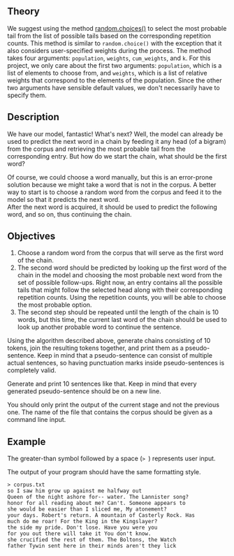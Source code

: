 <h2><strong style="background-color: transparent; color: #000000; font-size: 11pt; font-variant: normal;"></strong>Theory</h2>

<p>We suggest using the method <a target="_blank" href="https://pynative.com/python-weighted-random-choices-with-probability/" rel="noopener noreferrer nofollow">random.choices()</a> to select the most probable tail from the list of possible tails based on the corresponding repetition counts. This method is similar to <code class="java">random.choice()</code> with the exception that it also considers user-specified weights during the process. The method takes four arguments: <code class="java">population</code>, <code class="java">weights</code>, <code class="java">cum_weights</code>, and <code class="java">k</code>. For this project, we only care about the first two arguments: <code class="java">population</code>, which is a list of elements to choose from, and <code class="java">weights</code>, which is a list of relative weights that correspond to the elements of the population. Since the other two arguments have sensible default values, we don't necessarily have to specify them. </p>

<h2>Description</h2>

<p>We have our model, fantastic! What's next? Well, the model can already be used to predict the next word in a chain by feeding it any head (of a bigram) from the corpus and retrieving the most probable tail from the corresponding entry. But how do we start the chain, what should be the first word?</p>

<p>Of course, we could choose a word manually, but this is an error-prone solution because we might take a word that is not in the corpus. A better way to start is to choose a random word from the corpus and feed it to the model so that it predicts the next word. <br>
After the next word is acquired, it should be used to predict the following word, and so on, thus continuing the chain.</p>

<h2>Objectives</h2>

<ol>
	<li>Choose a random word from the corpus that will serve as the first word of the chain.</li>
	<li>The second word should be predicted by looking up the first word of the chain in the model and choosing the most probable next word from the set of possible follow-ups. Right now, an entry contains all the possible tails that might follow the selected head along with their corresponding repetition counts. Using the repetition counts, you will be able to choose the most probable option.</li>
	<li>The second step should be repeated until the length of the chain is 10 words, but this time, the current last word of the chain should be used to look up another probable word to continue the sentence.</li>
</ol>

<p>Using the algorithm described above, generate chains consisting of 10 tokens, join the resulting tokens together, and print them as a pseudo-sentence. Keep in mind that a pseudo-sentence can consist of multiple actual sentences, so having punctuation marks inside pseudo-sentences is completely valid.</p>

<p>Generate and print 10 sentences like that. Keep in mind that every generated pseudo-sentence should be on a new line.</p>

<p>You should only print the output of the current stage and not the previous one. The name of the file that contains the corpus should be given as a command line input.</p>

<h2>Example</h2>

<p>The greater-than symbol followed by a space (<code class="java">&gt; </code>) represents user input.</p>

<p>The output of your program should have the same formatting style.</p>

<pre><code class="language-no-highlight">&gt; corpus.txt
so I saw him grow up against me halfway out
Queen of the night ashore for-- water. The Lannister song?
honor for all reading about me? Can't. Someone appears to
she would be easier than I sliced me, My atonement?
your days. Robert's return. A mountain of Casterly Rock. Has
much do me roar! For the King in the Kingslayer?
the side my pride. Don't lose. Have you were you
for you out there will take it You don't know.
she crucified the rest of them. The Boltons, the Watch
father Tywin sent here in their minds aren't they lick</code></pre>
